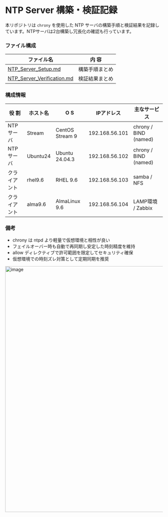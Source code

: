 # NTP Server 構築・検証記録 
本リポジトリは `chrony` を使用した NTP サーバの構築手順と検証結果を記録しています。NTPサーバは2台構築し冗長化の確認も行っています。

### ファイル構成
| ファイル名 | 内 容 |
|-------------|------|
| [NTP_Server_Setup.md](./NTP_Server_Setup.md) | 構築手順まとめ |
| [NTP_Server_Verification.md](./NTP_Server_Verification.md) | 検証結果まとめ |

### 構成情報  
| 役 割 | ホスト名 | O S | IPアドレス | 主なサービス |  
|------|-----------|----|-------------|---------------|  
| NTPサーバ | Stream | CentOS Stream 9 | 192.168.56.101 | chrony / BIND (named) |  
| NTPサーバ | Ubuntu24 | Ubuntu 24.04.3 | 192.168.56.102 | chrony / BIND (named) |  
| クライアント | rhel9.6 | RHEL 9.6 | 192.168.56.103 | samba / NFS |  
| クライアント | alma9.6 | AlmaLinux 9.6 | 192.168.56.104 | LAMP環境 / Zabbix | 

### 備考
- chrony は ntpd より軽量で仮想環境と相性が良い  
- フェイルオーバー時も自動で再同期し安定した時刻精度を維持  
- allow ディレクティブで許可範囲を限定してセキュリティ確保  
- 仮想環境での時刻ズレ対策として定期同期を推奨

 <img width="1491" height="787" alt="image" src="https://github.com/user-attachments/assets/4a59029c-80f7-42ba-9291-f9ee942e69bb" />
